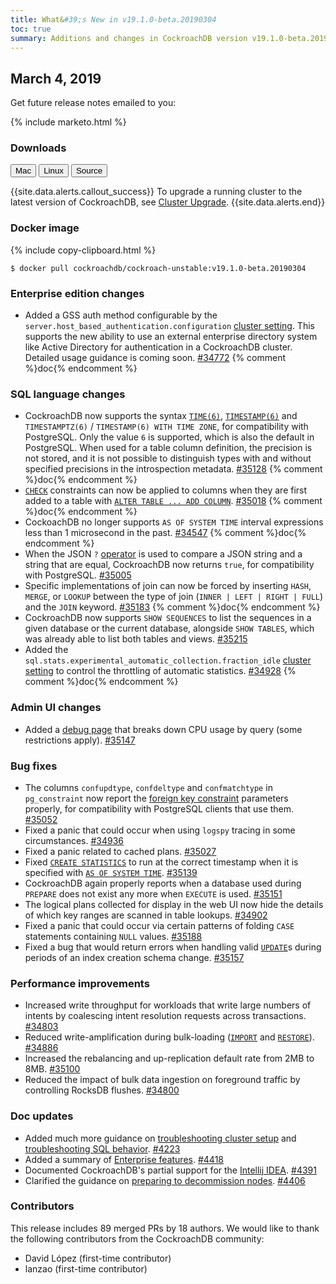 ```yaml
---
title: What&#39;s New in v19.1.0-beta.20190304
toc: true
summary: Additions and changes in CockroachDB version v19.1.0-beta.20190304 since version v19.1.0-beta.20190225
---
```


## March 4, 2019

Get future release notes emailed to you:

{% include marketo.html %}

### Downloads

<div id="os-tabs" class="clearfix">
    <a href="https://binaries.cockroachdb.com/cockroach-v19.1.0-beta.20190304.darwin-10.9-amd64.tgz"><button id="mac" data-eventcategory="mac-binary-release-notes">Mac</button></a>
    <a href="https://binaries.cockroachdb.com/cockroach-v19.1.0-beta.20190304.linux-amd64.tgz"><button id="linux" data-eventcategory="linux-binary-release-notes">Linux</button></a>
    <a href="https://binaries.cockroachdb.com/cockroach-v19.1.0-beta.20190304.src.tgz"><button id="source" data-eventcategory="source-release-notes">Source</button></a>
</div>

{{site.data.alerts.callout_success}}
To upgrade a running cluster to the latest version of CockroachDB, see [Cluster Upgrade](../v19.1/upgrade-cockroach-version.html).
{{site.data.alerts.end}}

### Docker image

{% include copy-clipboard.html %}
~~~shell
$ docker pull cockroachdb/cockroach-unstable:v19.1.0-beta.20190304
~~~

### Enterprise edition changes

- Added a GSS auth method configurable by the `server.host_based_authentication.configuration` [cluster setting](../v19.1/cluster-settings.html). This supports the new ability to use an external enterprise directory system like Active Directory for authentication in a CockroachDB cluster. Detailed usage guidance is coming soon. [#34772][#34772] {% comment %}doc{% endcomment %}

### SQL language changes

- CockroachDB now supports the syntax [`TIME(6)`](../v19.1/time.html), [`TIMESTAMP(6)`](../v19.1/timestamp.html) and `TIMESTAMPTZ(6)` / `TIMESTAMP(6) WITH TIME ZONE`, for compatibility with PostgreSQL. Only the value `6` is supported, which is also the default in PostgreSQL. When used for a table column definition, the precision is not stored, and it is not possible to distinguish types with and without specified precisions in the introspection metadata. [#35128][#35128] {% comment %}doc{% endcomment %}
- [`CHECK`](../v19.1/check.html) constraints can now be applied to columns when they are first added to a table with [`ALTER TABLE ... ADD COLUMN`](../v19.1/add-column.html). [#35018][#35018] {% comment %}doc{% endcomment %}
- CockoachDB no longer supports `AS OF SYSTEM TIME` interval expressions less than 1 microsecond in the past. [#34547][#34547] {% comment %}doc{% endcomment %}
- When the JSON `?` [operator](../v19.1/functions-and-operators.html) is used to compare a JSON string and a string that are equal, CockroachDB now returns `true`, for compatibility with PostgreSQL. [#35005][#35005]
- Specific implementations of join can now be forced by inserting `HASH`, `MERGE`, or `LOOKUP` between the type of join (`INNER | LEFT | RIGHT | FULL`) and the `JOIN` keyword. [#35183][#35183] {% comment %}doc{% endcomment %}
- CockroachDB now supports `SHOW SEQUENCES` to list the sequences in a given database or the current database, alongside `SHOW TABLES`, which was already able to list both tables and views. [#35215][#35215]
- Added the `sql.stats.experimental_automatic_collection.fraction_idle` [cluster setting](../v19.1/cluster-settings.html) to control the throttling of automatic statistics. [#34928][#34928] {% comment %}doc{% endcomment %}

### Admin UI changes

- Added a [debug page](../v19.1/admin-ui-debug-pages.html) that breaks down CPU usage by query (some restrictions apply). [#35147][#35147]

### Bug fixes

- The columns `confupdtype`, `confdeltype` and `confmatchtype` in `pg_constraint` now report the [foreign key constraint](../v19.1/foreign-key.html) parameters properly, for compatibility with PostgreSQL clients that use them. [#35052][#35052]
- Fixed a panic that could occur when using `logspy` tracing in some circumstances. [#34936][#34936]
- Fixed a panic related to cached plans. [#35027][#35027]
- Fixed [`CREATE STATISTICS`](../v19.1/create-statistics.html) to run at the correct timestamp when it is specified with [`AS OF SYSTEM TIME`](../v19.1/as-of-system-time.html). [#35139][#35139]
- CockroachDB again properly reports when a database used during `PREPARE` does not exist any more when `EXECUTE` is used. [#35151][#35151]
- The logical plans collected for display in the web UI now hide the details of which key ranges are scanned in table lookups. [#34902][#34902]
- Fixed a panic that could occur via certain patterns of folding `CASE` statements containing `NULL` values. [#35188][#35188]
- Fixed a bug that would return errors when handling valid [`UPDATE`](../v19.1/update.html)s during periods of an index creation schema change. [#35157][#35157]

### Performance improvements

- Increased write throughput for workloads that write large numbers of intents by coalescing intent resolution requests across transactions. [#34803][#34803]
- Reduced write-amplification during bulk-loading ([`IMPORT`](../v19.1/import.html) and [`RESTORE`](../v19.1/restore.html)). [#34886][#34886]
- Increased the rebalancing and up-replication default rate from 2MB to 8MB. [#35100][#35100]
- Reduced the impact of bulk data ingestion on foreground traffic by controlling RocksDB flushes. [#34800][#34800]

### Doc updates

- Added much more guidance on [troubleshooting cluster setup](../v19.1/cluster-setup-troubleshooting.html) and [troubleshooting SQL behavior](../v19.1/query-behavior-troubleshooting.html). [#4223](https://github.com/cockroachdb/docs/pull/4223)
- Added a summary of [Enterprise features](../v19.1/enterprise-licensing.html#enterprise-features). [#4418](https://github.com/cockroachdb/docs/pull/4418)
- Documented CockroachDB's partial support for the [Intellij IDEA](../v19.1/intellij-idea.html). [#4391](https://github.com/cockroachdb/docs/pull/4391)
- Clarified the guidance on [preparing to decommission nodes](../v19.1/remove-nodes.html). [#4406](https://github.com/cockroachdb/docs/pull/4406)

### Contributors

This release includes 89 merged PRs by 18 authors. We would like to thank the following contributors from the CockroachDB community:

- David López (first-time contributor)
- lanzao (first-time contributor)

[#34547]: https://github.com/cockroachdb/cockroach/pull/34547
[#34772]: https://github.com/cockroachdb/cockroach/pull/34772
[#34800]: https://github.com/cockroachdb/cockroach/pull/34800
[#34803]: https://github.com/cockroachdb/cockroach/pull/34803
[#34886]: https://github.com/cockroachdb/cockroach/pull/34886
[#34902]: https://github.com/cockroachdb/cockroach/pull/34902
[#34928]: https://github.com/cockroachdb/cockroach/pull/34928
[#34936]: https://github.com/cockroachdb/cockroach/pull/34936
[#35005]: https://github.com/cockroachdb/cockroach/pull/35005
[#35018]: https://github.com/cockroachdb/cockroach/pull/35018
[#35027]: https://github.com/cockroachdb/cockroach/pull/35027
[#35052]: https://github.com/cockroachdb/cockroach/pull/35052
[#35100]: https://github.com/cockroachdb/cockroach/pull/35100
[#35128]: https://github.com/cockroachdb/cockroach/pull/35128
[#35139]: https://github.com/cockroachdb/cockroach/pull/35139
[#35147]: https://github.com/cockroachdb/cockroach/pull/35147
[#35151]: https://github.com/cockroachdb/cockroach/pull/35151
[#35157]: https://github.com/cockroachdb/cockroach/pull/35157
[#35183]: https://github.com/cockroachdb/cockroach/pull/35183
[#35188]: https://github.com/cockroachdb/cockroach/pull/35188
[#35200]: https://github.com/cockroachdb/cockroach/pull/35200
[#35215]: https://github.com/cockroachdb/cockroach/pull/35215
